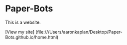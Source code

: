 # Paper-Bots
This is a website.

[View my site] (file:///Users/aaronkaplan/Desktop/Paper-Bots.github.io/home.html)
